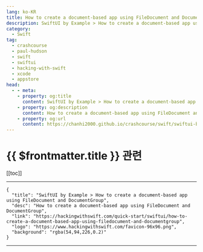 ```yaml
---
lang: ko-KR
title: How to create a document-based app using FileDocument and DocumentGroup
description: SwiftUI by Example > How to create a document-based app using FileDocument and DocumentGroup
category:
  - Swift
tag: 
  - crashcourse
  - paul-hudson
  - swift
  - swiftui
  - hacking-with-swift
  - xcode
  - appstore
head:
  - - meta:
    - property: og:title
      content: SwiftUI by Example > How to create a document-based app using FileDocument and DocumentGroup
    - property: og:description
      content: How to create a document-based app using FileDocument and DocumentGroup
    - property: og:url
      content: https://chanhi2000.github.io/crashcourse/swift/swiftui-by-example/21-data/how-to-create-a-document-based-app-using-filedocument-and-documentgroup.html
---
```


# {{ $frontmatter.title }} 관련

[[toc]]

---

```component VPCard
{
  "title": "SwiftUI by Example > How to create a document-based app using FileDocument and DocumentGroup",
  "desc": "How to create a document-based app using FileDocument and DocumentGroup",
  "link": "https://hackingwithswift.com/quick-start/swiftui/how-to-create-a-document-based-app-using-filedocument-and-documentgroup",
  "logo": "https://www.hackingwithswift.com/favicon-96x96.png",
  "background": "rgba(54,94,226,0.2)"
}
```

---

<TagLinks />
